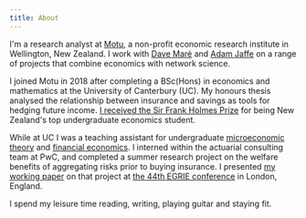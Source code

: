 ```yaml
---
title: About
---
```


I'm a research analyst at [Motu](https://motu.nz), a non-profit economic  research institute in Wellington, New Zealand.
I work with [Dave Maré](https://motu.nz/about-us/people/dave-mare/) and [Adam Jaffe](https://motu.nz/about-us/people/adam-jaffe/) on a range of projects that combine economics with network science.

I joined Motu in 2018 after completing a BSc(Hons) in economics and mathematics at the University of Canterbury (UC).
My honours thesis analysed the relationship between insurance and savings as tools for hedging future income.
[I received the Sir Frank Holmes Prize](https://motu.nz/about-us/news/motu-news-december-2016/#frank) for being New Zealand's top undergraduate economics student.

While at UC I was a teaching assistant for undergraduate [microeconomic theory](http://www.canterbury.ac.nz/courseinfo/GetCourseDetails.aspx?course=ECON321&occurrence=17S1(C)&year=2017) and [financial economics](http://www.canterbury.ac.nz/courseinfo/GetCourseDetails.aspx?course=FINC331&occurrence=17S1(C)&year=2017).
I interned within the actuarial consulting team at PwC, and completed a summer research project on the welfare benefits of aggregating risks prior to buying insurance.
I presented [my working paper](https://ideas.repec.org/p/cbt/econwp/17-05.html) on that project at [the 44th EGRIE conference](http://www.egrie.org/annual-seminars?id=69) in London, England.

I spend my leisure time reading, writing, playing guitar and staying fit.
